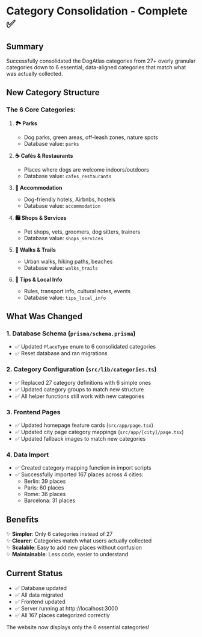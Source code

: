 # Category Consolidation - Complete ✅

## Summary
Successfully consolidated the DogAtlas categories from 27+ overly granular categories down to 6 essential, data-aligned categories that match what was actually collected.

## New Category Structure

### The 6 Core Categories:

1. **🏞️ Parks**
   - Dog parks, green areas, off-leash zones, nature spots
   - Database value: `parks`

2. **☕ Cafés & Restaurants**  
   - Places where dogs are welcome indoors/outdoors
   - Database value: `cafes_restaurants`

3. **🏨 Accommodation**
   - Dog-friendly hotels, Airbnbs, hostels
   - Database value: `accommodation`

4. **🛍️ Shops & Services**
   - Pet shops, vets, groomers, dog sitters, trainers
   - Database value: `shops_services`

5. **🚶 Walks & Trails**
   - Urban walks, hiking paths, beaches
   - Database value: `walks_trails`

6. **📌 Tips & Local Info**
   - Rules, transport info, cultural notes, events
   - Database value: `tips_local_info`

## What Was Changed

### 1. Database Schema (`prisma/schema.prisma`)
- ✅ Updated `PlaceType` enum to 6 consolidated categories
- ✅ Reset database and ran migrations

### 2. Category Configuration (`src/lib/categories.ts`)
- ✅ Replaced 27 category definitions with 6 simple ones
- ✅ Updated category groups to match new structure
- ✅ All helper functions still work with new categories

### 3. Frontend Pages
- ✅ Updated homepage feature cards (`src/app/page.tsx`)
- ✅ Updated city page category mappings (`src/app/[city]/page.tsx`)
- ✅ Updated fallback images to match new categories

### 4. Data Import
- ✅ Created category mapping function in import scripts
- ✅ Successfully imported 167 places across 4 cities:
  - Berlin: 39 places
  - Paris: 60 places  
  - Rome: 36 places
  - Barcelona: 31 places

## Benefits

✨ **Simpler**: Only 6 categories instead of 27  
✨ **Clearer**: Categories match what users actually collected  
✨ **Scalable**: Easy to add new places without confusion  
✨ **Maintainable**: Less code, easier to understand  

## Current Status

- ✅ Database updated
- ✅ All data migrated
- ✅ Frontend updated  
- ✅ Server running at http://localhost:3000
- ✅ All 167 places categorized correctly

The website now displays only the 6 essential categories!
